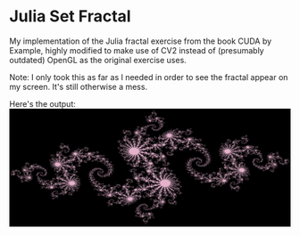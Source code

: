 # Julia Set Fractal

My implementation of the Julia fractal exercise from the book CUDA by Example, highly modified to make use of CV2 instead of (presumably outdated) OpenGL as the original exercise uses.

Note: I only took this as far as I needed in order to see the fractal appear on my screen. It's still otherwise a mess.

Here's the output:
![Julia Fractal](./julia.png)